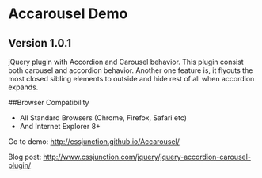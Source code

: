 Accarousel Demo
===============
## Version 1.0.1
jQuery plugin with Accordion and Carousel behavior. This plugin consist both carousel and accordion behavior. Another one feature is, it flyouts the most closed sibling elements to outside and hide rest of all when accordion expands.

##Browser Compatibility
 - All Standard Browsers (Chrome, Firefox, Safari etc)
 - And Internet Explorer 8+

Go to demo: http://cssjunction.github.io/Accarousel/

Blog post: http://www.cssjunction.com/jquery/jquery-accordion-carousel-plugin/
